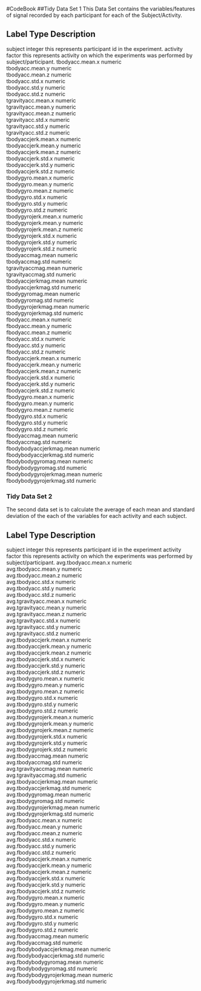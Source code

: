 #CodeBook
##Tidy Data Set 1
This Data Set contains the variables/features of signal recorded by each participant for each of the Subject/Activity.


Label                          Type        Description
------------------------------------------------------------------------------------------------
subject                        integer     this represents participant id in the experiment.
activity                       factor      this represents activity on which the experiments was performed by subject/participant.
tbodyacc.mean.x                numeric     
tbodyacc.mean.y                numeric     
tbodyacc.mean.z                numeric     
tbodyacc.std.x                 numeric     
tbodyacc.std.y                 numeric     
tbodyacc.std.z                 numeric     
tgravityacc.mean.x             numeric     
tgravityacc.mean.y             numeric     
tgravityacc.mean.z             numeric     
tgravityacc.std.x              numeric     
tgravityacc.std.y              numeric     
tgravityacc.std.z              numeric     
tbodyaccjerk.mean.x            numeric     
tbodyaccjerk.mean.y            numeric     
tbodyaccjerk.mean.z            numeric     
tbodyaccjerk.std.x             numeric     
tbodyaccjerk.std.y             numeric     
tbodyaccjerk.std.z             numeric     
tbodygyro.mean.x               numeric     
tbodygyro.mean.y               numeric     
tbodygyro.mean.z               numeric     
tbodygyro.std.x                numeric     
tbodygyro.std.y                numeric     
tbodygyro.std.z                numeric     
tbodygyrojerk.mean.x           numeric     
tbodygyrojerk.mean.y           numeric     
tbodygyrojerk.mean.z           numeric     
tbodygyrojerk.std.x            numeric     
tbodygyrojerk.std.y            numeric     
tbodygyrojerk.std.z            numeric     
tbodyaccmag.mean               numeric     
tbodyaccmag.std                numeric     
tgravityaccmag.mean            numeric     
tgravityaccmag.std             numeric     
tbodyaccjerkmag.mean           numeric     
tbodyaccjerkmag.std            numeric     
tbodygyromag.mean              numeric     
tbodygyromag.std               numeric     
tbodygyrojerkmag.mean          numeric     
tbodygyrojerkmag.std           numeric     
fbodyacc.mean.x                numeric     
fbodyacc.mean.y                numeric     
fbodyacc.mean.z                numeric     
fbodyacc.std.x                 numeric     
fbodyacc.std.y                 numeric     
fbodyacc.std.z                 numeric     
fbodyaccjerk.mean.x            numeric     
fbodyaccjerk.mean.y            numeric     
fbodyaccjerk.mean.z            numeric     
fbodyaccjerk.std.x             numeric     
fbodyaccjerk.std.y             numeric     
fbodyaccjerk.std.z             numeric     
fbodygyro.mean.x               numeric     
fbodygyro.mean.y               numeric     
fbodygyro.mean.z               numeric     
fbodygyro.std.x                numeric     
fbodygyro.std.y                numeric     
fbodygyro.std.z                numeric     
fbodyaccmag.mean               numeric     
fbodyaccmag.std                numeric     
fbodybodyaccjerkmag.mean       numeric     
fbodybodyaccjerkmag.std        numeric     
fbodybodygyromag.mean          numeric     
fbodybodygyromag.std           numeric     
fbodybodygyrojerkmag.mean      numeric     
fbodybodygyrojerkmag.std       numeric

### Tidy Data Set 2

The second data set is to calculate the average of each mean and standard deviation  of the each of the variables for each activity and each subject.

Label                          Type      Description
------------------------------------------------------------------------------------------------
subject                        integer   this represents participant id in the experiment 
activity                       factor    this represents activity on which the experiments was performed by subject/participant. 
avg.tbodyacc.mean.x            numeric     
avg.tbodyacc.mean.y            numeric     
avg.tbodyacc.mean.z            numeric     
avg.tbodyacc.std.x             numeric     
avg.tbodyacc.std.y             numeric     
avg.tbodyacc.std.z             numeric     
avg.tgravityacc.mean.x         numeric     
avg.tgravityacc.mean.y         numeric     
avg.tgravityacc.mean.z         numeric     
avg.tgravityacc.std.x          numeric     
avg.tgravityacc.std.y          numeric     
avg.tgravityacc.std.z          numeric     
avg.tbodyaccjerk.mean.x        numeric     
avg.tbodyaccjerk.mean.y        numeric     
avg.tbodyaccjerk.mean.z        numeric     
avg.tbodyaccjerk.std.x         numeric     
avg.tbodyaccjerk.std.y         numeric     
avg.tbodyaccjerk.std.z         numeric     
avg.tbodygyro.mean.x           numeric     
avg.tbodygyro.mean.y           numeric     
avg.tbodygyro.mean.z           numeric     
avg.tbodygyro.std.x            numeric     
avg.tbodygyro.std.y            numeric     
avg.tbodygyro.std.z            numeric     
avg.tbodygyrojerk.mean.x       numeric     
avg.tbodygyrojerk.mean.y       numeric     
avg.tbodygyrojerk.mean.z       numeric     
avg.tbodygyrojerk.std.x        numeric     
avg.tbodygyrojerk.std.y        numeric     
avg.tbodygyrojerk.std.z        numeric     
avg.tbodyaccmag.mean           numeric     
avg.tbodyaccmag.std            numeric     
avg.tgravityaccmag.mean        numeric     
avg.tgravityaccmag.std         numeric     
avg.tbodyaccjerkmag.mean       numeric     
avg.tbodyaccjerkmag.std        numeric     
avg.tbodygyromag.mean          numeric     
avg.tbodygyromag.std           numeric     
avg.tbodygyrojerkmag.mean      numeric     
avg.tbodygyrojerkmag.std       numeric     
avg.fbodyacc.mean.x            numeric     
avg.fbodyacc.mean.y            numeric     
avg.fbodyacc.mean.z            numeric     
avg.fbodyacc.std.x             numeric     
avg.fbodyacc.std.y             numeric     
avg.fbodyacc.std.z             numeric     
avg.fbodyaccjerk.mean.x        numeric     
avg.fbodyaccjerk.mean.y        numeric     
avg.fbodyaccjerk.mean.z        numeric     
avg.fbodyaccjerk.std.x         numeric     
avg.fbodyaccjerk.std.y         numeric     
avg.fbodyaccjerk.std.z         numeric     
avg.fbodygyro.mean.x           numeric     
avg.fbodygyro.mean.y           numeric     
avg.fbodygyro.mean.z           numeric     
avg.fbodygyro.std.x            numeric     
avg.fbodygyro.std.y            numeric     
avg.fbodygyro.std.z            numeric     
avg.fbodyaccmag.mean           numeric     
avg.fbodyaccmag.std            numeric     
avg.fbodybodyaccjerkmag.mean   numeric     
avg.fbodybodyaccjerkmag.std    numeric     
avg.fbodybodygyromag.mean      numeric     
avg.fbodybodygyromag.std       numeric     
avg.fbodybodygyrojerkmag.mean  numeric     
avg.fbodybodygyrojerkmag.std   numeric 
